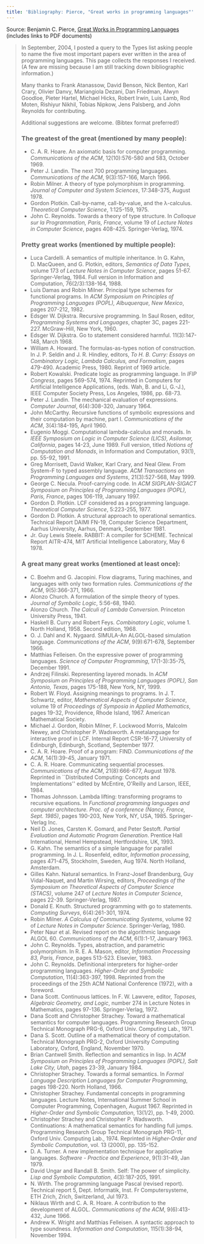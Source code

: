 ```yaml
---
title: 'Bibliography: Pierce, "Great works in programming languages"'
---
```


Source: Benjamin C. Pierce, [Great Works in Programming Languages](http://www.cis.upenn.edu/~bcpierce/courses/670Fall04/GreatWorksInPL.shtml) (includes links to PDF documents)

> In September, 2004, I posted a query to the Types list asking people to  name the five most important papers ever written in the area of programming  languages. This page collects the responses I received. (A few are missing  because I am still tracking down bibliographic information.)
>
> Many thanks to Frank Atanassow, David Benson, Nick Benton, Karl Crary,  Olivier Danvy, Mariangiola Dezani, Dan Friedman, Alwyn Goodloe, Pieter Hartel,  Michael Hicks, Robert Irwin, Luis Lamb, Rod Moten, Rishiyur Nikhil, Tobias  Nipkow, Jens Palsberg, and John Reynolds for contributing.
>
> Additional suggestions are welcome. (Bibtex format preferred!)
>
>
> ### The greatest of the great (mentioned by many people): ###
>
> * C. A. R. Hoare. An axiomatic basis for computer programming. _Communications of the ACM_, 12(10):576-580 and 583, October 1969.
> * Peter J. Landin. The next 700 programming languages. _Communications of the ACM_, 9(3):157-166, March 1966.
> * Robin Milner. A theory of type polymorphism in programming. _Journal of Computer and System Sciences_, 17:348-375, August 1978.
> * Gordon Plotkin. Call-by-name, call-by-value, and the λ-calculus. _Theoretical Computer Science_, 1:125-159, 1975.
> * John C. Reynolds. Towards a theory of type structure. In _Colloque sur la Programmation, Paris, France_, volume 19 of _Lecture Notes in Computer Science_, pages 408-425. Springer-Verlag, 1974.
>
>
> ### Pretty great works (mentioned by multiple people): ###
>
> * Luca Cardelli. A semantics of multiple inheritance. In G. Kahn, D. MacQueen, and G. Plotkin, editors, _Semantics of Data Types_, volume 173 of _Lecture Notes in Computer Science_, pages 51-67. Springer-Verlag, 1984. Full version in Information and Computation, 76(2/3):138-164, 1988.
> * Luis Damas and Robin Milner. Principal type schemes for functional programs. In _ACM Symposium on Principles of Programming Languages (POPL), Albuquerque, New Mexico_, pages 207-212, 1982.
> * Edsger W. Dijkstra. Recursive programming. In Saul Rosen, editor, _Programming Systems and Languages_, chapter 3C, pages 221-227. McGraw-Hill, New York, 1960.
> * Edsger W. Dijkstra. Go to statement considered harmful. 11(3):147-148, March 1968.
> * William A. Howard. The formulas-as-types notion of construction. In J. P. Seldin and J. R. Hindley, editors, _To H. B. Curry: Essays on Combinatory Logic, Lambda Calculus, and Formalism_, pages 479-490. Academic Press, 1980. Reprint of 1969 article.
> * Robert Kowalski. Predicate logic as programming language. In _IFIP Congress_, pages 569-574, 1974. Reprinted in Computers for Artificial Intelligence Applications, (eds. Wah, B. and Li, G.-J.), IEEE Computer Society Press, Los Angeles, 1986, pp. 68-73.
> * Peter J. Landin. The mechanical evaluation of expressions. _Computer Journal_, 6(4):308-320, January 1964.
> * John McCarthy. Recursive functions of symbolic expressions and their computation by machine, part I. _Communications of the ACM_, 3(4):184-195, April 1960.
> * Eugenio Moggi. Computational lambda-calculus and monads. In _IEEE Symposium on Logic in Computer Science (LICS), Asilomar, California_, pages 14-23, June 1989. Full version, titled _Notions of Computation and Monads_, in Information and Computation, 93(1), pp. 55-92, 1991.
> * Greg Morrisett, David Walker, Karl Crary, and Neal Glew. From System-F to typed assembly language. _ACM Transactions on Programming Languages and Systems_, 21(3):527-568, May 1999.
> * George C. Necula. Proof-carrying code. In _ACM SIGPLAN-SIGACT Symposium on Principles of Programming Languages (POPL), Paris, France_, pages 106-119, January 1997.
> * Gordon D. Plotkin. LCF considered as a programming language. _Theoretical Computer Science_, 5:223-255, 1977.
> * Gordon D. Plotkin. A structural approach to operational semantics. Technical Report DAIMI FN-19, Computer Science Department, Aarhus University, Aarhus, Denmark, September 1981.
> * Jr. Guy Lewis Steele. RABBIT: A compiler for SCHEME. Technical Report AITR-474, MIT Artificial Intelligence Laboratory, May 6 1978.
>
>
> ### A great many great works (mentioned at least once): ###
>
> * C. Boehm and G. Jacopini. Flow diagrams, Turing machines, and languages with only two formation rules. _Communications of the ACM_, 9(5):366-371, 1966.
> * Alonzo Church. A formulation of the simple theory of types. _Journal of Symbolic Logic_, 5:56-68, 1940.
> * Alonzo Church. _The Calculi of Lambda Conversion_. Princeton University Press, 1941.
> * Haskell B. Curry and Robert Feys. _Combinatory Logic_, volume 1. North Holland, 1958. Second edition, 1968.
> * O. J. Dahl and K. Nygaard. SIMULA-An ALGOL-based simulation language. _Communications of the ACM_, 9(9):671-678, September 1966.
> * Matthias Felleisen. On the expressive power of programming languages. _Science of Computer Programming_, 17(1-3):35-75, December 1991.
> * Andrzej Filinski. Representing layered monads. In _ACM Symposium on Principles of Programming Languages (POPL), San Antonio, Texas_, pages 175-188, New York, NY, 1999.
> * Robert W. Floyd. Assigning meanings to programs. In J. T. Schwartz, editor, _Mathematical Aspects of Computer Science_, volume 19 of _Proceedings of Symposia in Applied Mathematics_, pages 19-32, Providence, Rhode Island, 1967. American Mathematical Society.
> * Michael J. Gordon, Robin Milner, F. Lockwood Morris, Malcolm Newey, and Christopher P. Wadsworth. A metalanguage for interactive proof in LCF. Internal Report CSR-16-77, University of Edinburgh, Edinburgh, Scotland, September 1977.
> * C. A. R. Hoare. Proof of a program: FIND. _Communications of the ACM_, 14(1):39-45, January 1971.
> * C. A. R. Hoare. Communicating sequential processes. _Communications of the ACM_, 21(8):666-677, August 1978. Reprinted in ``Distributed Computing: Concepts and Implementations'' edited by McEntire, O'Reilly and Larson, IEEE, 1984.
> * Thomas Johnsson. Lambda lifting: transforming programs to recursive equations. In _Functional programming languages and computer architecture. Proc. of a conference (Nancy, France, Sept. 1985)_, pages 190-203, New York, NY, USA, 1985. Springer-Verlag Inc.
> * Neil D. Jones, Carsten K. Gomard, and Peter Sestoft. _Partial Evaluation and Automatic Program Generation_. Prentice Hall International, Hemel Hempstead, Hertfordshire, UK, 1993.
> * G. Kahn. The semantics of a simple language for parallel programming. In J. L. Rosenfeld, editor, _Information processing_, pages 471-475, Stockholm, Sweden, Aug 1974. North Holland, Amsterdam.
> * Gilles Kahn. Natural semantics. In Franz-Josef Brandenburg, Guy Vidal-Naquet, and Martin Wirsing, editors, _Proceedings of the Symposium on Theoretical Aspects of Computer Science (STACS)_, volume 247 of _Lecture Notes in Computer Science_, pages 22-39. Springer-Verlag, 1987.
> * Donald E. Knuth. Structured programming with go to statements. _Computing Surveys_, 6(4):261-301, 1974.
> * Robin Milner. _A Calculus of Communicating Systems_, volume 92 of _Lecture Notes in Computer Science_. Springer-Verlag, 1980.
> * Peter Naur et al. Revised report on the algorithmic language ALGOL 60. _Communications of the ACM_, 6(1):1-17, January 1963.
> * John C. Reynolds. Types, abstraction, and parametric polymorphism. In R. E. A. Mason, editor, _Information Processing 83, Paris, France_, pages 513-523. Elsevier, 1983.
> * John C. Reynolds. Definitional interpreters for higher-order programming languages. _Higher-Order and Symbolic Computation_, 11(4):363-397, 1998. Reprinted from the proceedings of the 25th ACM National Conference (1972), with a foreword.
> * Dana Scott. Continuous lattices. In F. W. Lawvere, editor, _Toposes, Algebraic Geometry, and Logic_, number 274 in Lecture Notes in Mathematics, pages 97-136. Springer-Verlag, 1972.
> * Dana Scott and Christopher Strachey. Toward a mathematical semantics for computer languages. Programming Research Group Technical Monograph PRG-6, Oxford Univ. Computing Lab., 1971.
> * Dana S. Scott. Outline of a mathematical theory of computation. Technical Monograph PRG-2, Oxford University Computing Laboratory, Oxford, England, November 1970.
> * Brian Cantwell Smith. Reflection and semantics in lisp. In _ACM Symposium on Principles of Programming Languages (POPL), Salt Lake City, Utah_, pages 23-39, January 1984.
> * Christopher Strachey. Towards a formal semantics. In _Formal Language Description Languages for Computer Programming_, pages 198-220. North Holland, 1966.
> * Christopher Strachey. Fundamental concepts in programming languages. Lecture Notes, International Summer School in Computer Programming, Copenhagen, August 1967. Reprinted in _Higher-Order and Symbolic Computation_, 13(1/2), pp. 1-49, 2000.
> * Christopher Strachey and Christopher P. Wadsworth. Continuations: A mathematical semantics for handling full jumps. Programming Research Group Technical Monograph PRG-11, Oxford Univ. Computing Lab., 1974. Reprinted in _Higher-Order and Symbolic Computation_, vol. 13 (2000), pp. 135-152.
> * D. A. Turner. A new implementation technique for applicative languages. _Software - Practice and Experience_, 9(1):31-49, Jan 1979.
> * David Ungar and Randall B. Smith. Self: The power of simplicity. _Lisp and Symbolic Computation_, 4(3):187-205, 1991.
> * N. Wirth. The programming language Pascal (revised report). Technical report 5, Dept. Informatik, Inst. Fr Computersysteme, ETH Zrich, Zrich, Switzerland, Jul 1973.
> * Niklaus Wirth and C. A. R. Hoare. A contribution to the development of ALGOL. _Communications of the ACM_, 9(6):413-432, June 1966.
> * Andrew K. Wright and Matthias Felleisen. A syntactic approach to type soundness. _Information and Computation_, 115(1):38-94, November 1994.
